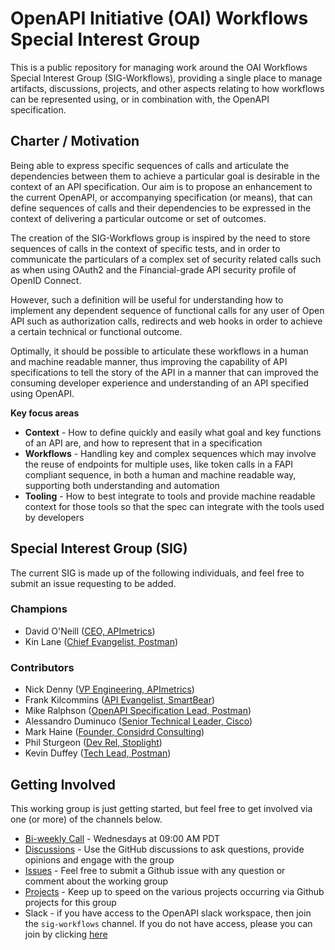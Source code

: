 # OpenAPI Initiative (OAI) Workflows Special Interest Group

This is a public repository for managing work around the OAI Workflows Special Interest Group (SIG-Workflows), 
providing a single place to manage artifacts, discussions, projects, and other aspects relating to how workflows can be represented using, or in combination with, the OpenAPI specification.

## Charter / Motivation

Being able to express specific sequences of calls and articulate the dependencies between them to achieve a particular goal is desirable in the context of an API specification. 
Our aim is to propose an enhancement to the current OpenAPI, or accompanying specification (or means), that can define sequences of calls and their dependencies to be expressed in the context of delivering a particular outcome or set of outcomes. 

The creation of the SIG-Workflows group is inspired by the need to store sequences of calls in the context of specific tests, and in order to communicate the particulars of a complex set of security related calls such as when using OAuth2 and the Financial-grade API security profile of OpenID Connect. 

However, such a definition will be useful for understanding how to implement any dependent sequence of functional calls for any user of Open API such as authorization calls, redirects and web hooks in order to achieve a certain technical or functional outcome.

Optimally, it should be possible to articulate these workflows in a human and machine readable manner, thus improving the capability of API specifications to tell the story of the API in a manner that can improved the consuming developer experience and understanding of an API specified using OpenAPI.

**Key focus areas**
- **Context** - How to define quickly and easily what goal and key functions of an API are, and how to represent that in a specification
- **Workflows** - Handling key and complex sequences which may involve the reuse of endpoints for multiple uses, like token calls in a FAPI compliant sequence, in both a human and machine readable way, supporting both understanding and automation
- **Tooling** - How to best integrate to tools and provide machine readable context for those tools so that the spec can integrate with the tools used by developers



## Special Interest Group (SIG)

The current SIG is made up of the following individuals, and feel free to submit an issue requesting to be added.

### Champions

- David O'Neill ([CEO, APImetrics](https://www.linkedin.com/in/davidon/))
- Kin Lane ([Chief Evangelist, Postman](https://www.linkedin.com/in/kinlane/))

### Contributors

- Nick Denny ([VP Engineering, APImetrics](https://www.linkedin.com/in/nickdenny/))
- Frank Kilcommins ([API Evangelist, SmartBear](https://www.linkedin.com/in/frank-kilcommins))
- Mike Ralphson ([OpenAPI Specification Lead, Postman](https://www.linkedin.com/in/mikeralphson/))
- Alessandro Duminuco ([Senior Technical Leader, Cisco](https://www.linkedin.com/in/alessandroduminuco/))
- Mark Haine ([Founder, Considrd Consulting](https://www.linkedin.com/in/mark-haine/))
- Phil Sturgeon ([Dev Rel, Stoplight](https://www.linkedin.com/in/philipsturgeon/))
- Kevin Duffey ([Tech Lead, Postman](https://www.linkedin.com/in/kmd/))


## Getting Involved

This working group is just getting started, but feel free to get involved via one (or more) of the channels below.

- [Bi-weekly Call](https://github.com/OAI/sig-workflows/discussions/5) - Wednesdays at 09:00 AM PDT
- [Discussions](https://github.com/OAI/sig-workflows/discussions) - Use the GitHub discussions to ask questions, provide opinions and engage with the group
- [Issues](https://github.com/OAI/sig-workflows/issues) - Feel free to submit a Github issue with any question or comment about the working group
- [Projects](https://github.com/OAI/sig-workflows/projects) - Keep up to speed on the various projects occurring via Github projects for this group
- Slack - if you have access to the OpenAPI slack workspace, then join the `sig-workflows` channel. If you do not have access, please you can join by clicking [here](https://communityinviter.com/apps/open-api/openapi)
